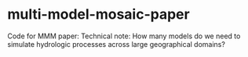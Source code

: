 # multi-model-mosaic-paper
Code for MMM paper: Technical note: How many models do we need to simulate hydrologic processes across large geographical domains? 
